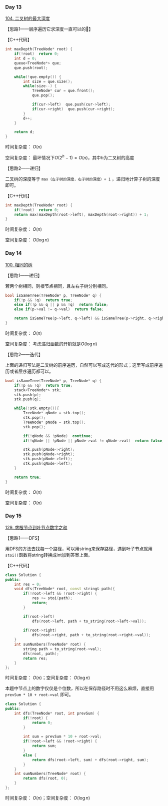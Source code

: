 ### Day 13

[104. 二叉树的最大深度](https://leetcode-cn.com/problems/maximum-depth-of-binary-tree/)

【思路1——层序遍历它求深度一直可以的🙂】

【C++代码】

```c++
int maxDepth(TreeNode* root) {
    if(!root)  return 0;
    int d = 0;
    queue<TreeNode*> que;
    que.push(root);

    while(!que.empty()) {
        int size = que.size();
        while(size--) {
            TreeNode* cur = que.front();
            que.pop();

            if(cur->left)  que.push(cur->left);
            if(cur->right)  que.push(cur->right);
        }
        d++;
    }

    return d;
}
```

时间复杂度： $O(n)$

空间复杂度： 最坏情况下$O(2^h-1)=O(n)$，其中$h$为二叉树的高度

【思路2——递归】

二叉树的深度等于 `max（左子树的深度，右子树的深度）+ 1` ，递归地计算子树的深度即可。

【C++代码】

```c++
int maxDepth(TreeNode* root) {
    if(!root)  return 0;
    return max(maxDepth(root->left), maxDepth(root->right)) + 1;
}
```

时间复杂度： $O(n)$

空间复杂度： $O(\log n)$

### Day 14

[100. 相同的树](https://leetcode-cn.com/problems/same-tree/)

【思路1——递归】

若两个树相同，则根节点相同，且左右子树分别相同。

```c++
bool isSameTree(TreeNode* p, TreeNode* q) {
    if(!p && !q)  return true;
    else if(!p && q || p && !q)  return false;
    else if(p->val != q->val)  return false;

    return isSameTree(p->left, q->left) && isSameTree(p->right, q->right);
}
```

时间复杂度： $O(n)$

空间复杂度： 考虑递归函数的开销就是$O(\log n)$

【思路2——迭代】

上面的递归写法是二叉树的前序遍历，自然可以写成迭代的形式；这里写成前序遍历或者层序遍历都可以。

```c++
bool isSameTree(TreeNode* p, TreeNode* q) {
    if(!p && !q)  return true;
    stack<TreeNode*> stk;
    stk.push(p);
    stk.push(q);

    while(!stk.empty()){
        TreeNode* qNode = stk.top();
        stk.pop();
        TreeNode* pNode = stk.top();
        stk.pop();

        if(!qNode && !pNode)  continue;
        if(!qNode || !pNode || pNode->val != qNode->val)  return false;

        stk.push(pNode->right);
        stk.push(qNode->right);
        stk.push(pNode->left);
        stk.push(qNode->left);
    }

    return true;
}
```

时间复杂度： $O(n)$

空间复杂度： $O(n)$

### Day 15

[129. 求根节点到叶节点数字之和](https://leetcode-cn.com/problems/sum-root-to-leaf-numbers/)


【思路1——DFS】

用DFS的方法去找每一个路径，可以用string来保存路径，遇到叶子节点就用`stoi()`函数将string转换成int加到答案上面。

【C++代码】

```c++
class Solution {
public:
    int res = 0;
    void dfs(TreeNode* root, const string& path){
        if(!root->left && !root->right) {
            res += stoi(path);
            return;
        }

        if(root->left)
            dfs(root->left, path + to_string(root->left->val));
            
        if(root->right)
            dfs(root->right, path + to_string(root->right->val));
    }
    int sumNumbers(TreeNode* root) {
        string path = to_string(root->val);
        dfs(root, path);
        return res;
    }
};
```

时间复杂度： $O(n)$；空间复杂度： $O(\log n)$

本题中节点上的数字仅仅是个位数，所以在保存路径时不用这么麻烦，直接用 `prevSum * 10 + root->val` 即可。

```c++
class Solution {
public:
    int dfs(TreeNode* root, int prevSum) {
        if(!root) {
            return 0;
        }
        
        int sum = prevSum * 10 + root->val;
        if(!root->left && !root->right) {
            return sum;
        }
        else {
            return dfs(root->left, sum) + dfs(root->right, sum);
        }
    }
    int sumNumbers(TreeNode* root) {
        return dfs(root, 0);
    }
};
```

时间复杂度： $O(n)$；空间复杂度： $O(\log n)$


